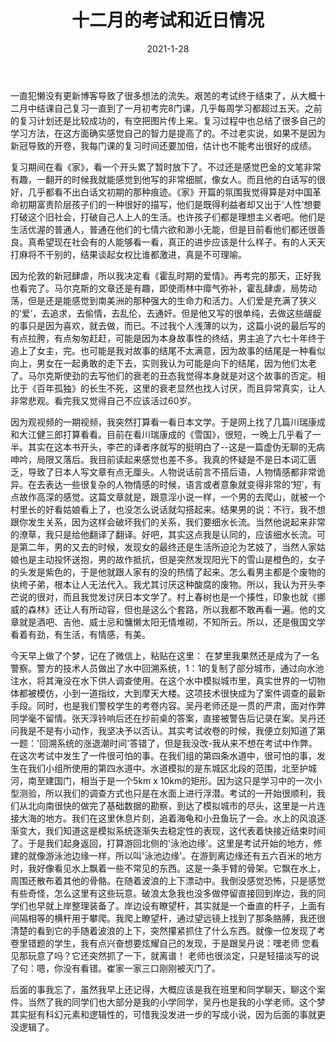 ﻿---
layout: post
title: 十二月的考试和近日情况
date: 2021-1-28
categories: blog
tags: [日记]
description: 2020年低的考试 最近读书
---

一直犯懒没有更新博客导致了很多想法的流失。艰苦的考试终于结束了，从大概十二月中结课自己复习一直到了一月初考完8门课，几乎每周学习都超过五天。之前的复习计划还是比较成功的，有空把图片传上来。复习过程中也总结了很多自己的学习方法，在这方面确实感觉自己的智力是提高了的。不过老实说，如果不是因为新冠导致的开卷，我每门课的复习时间还要加倍，估计也不能考出很好的成绩。

复习期间在看《家》，看一个开头累了暂时放下了。不过还是感觉巴金的文笔非常有趣，一翻开的时候我就能感觉到他写的非常细腻，像女人。而且他的白话写的很好，几乎都看不出白话文初期的那种痕迹。《家》开篇的氛围我觉得算是对中国革命初期富贵阶层孩子们的一种很好的描写，他们是既得利益者却又出于‘人性’想要打破这个旧社会，打破自己人上人的生活。也许孩子们都是理想主义者吧。他们是生活优渥的普通人，普通在他们的七情六欲和渺小无能，但是目前看他们都还很善良。真希望现在社会有的人能够看一看，真正的进步应该是什么样子。有的人天天打麻将不干别的，结果谈起女权比谁都激进，真是不可理喻。

因为伦敦的新冠肆虐，所以我决定看《霍乱时期的爱情》。再考完的那天，正好我也看完了。马尔克斯的文章还是有趣，即使雨林中瘴气弥补，霍乱肆虐，局势动荡，但是还是能感觉到南美洲的那种强大的生命力和活力。人们爱是充满了狭义的‘爱’，去追求，去偷情，去乱伦，去通奸。但是他又写的很单纯，去做这些龌龊的事只是因为喜欢，就去做，而已。不过我个人浅薄的以为，这篇小说的最后写的有点拉胯，有点匆匆赶赶，可能是因为本身故事性的终结，男主追了六七十年终于追上了女主，完。也可能是我对故事的结尾不太满意，因为故事的结尾是一种看似向上，男女在一起勇敢的走下去，实则我认为可能是向下的结尾，因为他们太老了。马尔克斯使劲的去写他们的衰老的丑态我觉得本身就是对这个故事的否定。相比于《百年孤独》的长生不死，这里的衰老显然也找人讨厌，而且异常真实，让人非常悲观。看完我又觉得自己不应该活过60岁。

因为观视频的一期视频，我突然打算看一看日本文学。于是网上找了几篇川瑞康成和大江健三郎打算看看。目前在看川瑞康成的《雪国》，很短，一晚上几乎看了一半。其实在这本书开头，李芒的译者序就写的挺明白了--这是一篇虚伪无聊的无病呻吟，局限又落后。我目前读起来感觉也差不多。我真的怀疑是不是日本词汇匮乏，导致了日本人写文章有点无厘头。人物说话前言不搭后语，人物情感都非常诡异。在去表达一些很复杂的人物情感的时候，语言或者意象就变得非常的‘短’，有点故作高深的感觉。这篇文章就是，跟意淫小说一样，一个男的去爬山，就被一个村里长的好看姑娘看上了，也没怎么说话就勾搭起来。结果男的说：不行，我不想跟你发生关系，因为这样会破坏我们的关系，我们要细水长流。当然他说起来非常的潦草，我只是给他翻译了翻译。好吧，其实这点我是认同的，应该细水长流。可是第二年，男的又去的时候，发现女的最终还是生活所迫沦为艺妓了，当然人家姑娘也是主动投怀送抱，男的故作抵抗，但是突然发现阳光下的雪山是橙色的，女子的头发是紫色的，于是他就跟人家有的没的热情了起来。怎么看男主都是个废物的纨绔子弟，根本让人无法代入。我尤其讨厌这种酸腐的废物。所以，我认为开头李芒说的很对，而且我觉发讨厌日本文学了。村上春树也是一个揍性，印象也就《挪威的森林》还让人有所动容，但也是这么个套路，所以我都不敢再看一遍。他的文章就是酒吧、吉他、威士忌和慵懒太阳无情堆砌，不知所云。所以，还是俄国文学看着有劲，有生活，有情感，有美。

今天早上做了个梦，记在了微信上，粘贴在这里：
在梦里我果然还是成为了一名警察。警方的技术人员做出了水中回溯系统，1：1的复制了部分城市，通过向水池注水，将其淹没在水下供人调查使用。在这个水中模拟城市里，真实世界的一切物体都被模仿，小到一道指纹，大到摩天大楼。这项技术很快成为了案件调查的最新手段。同时，也是我们警校学生的考卷内容。吴丹老师还是一贯的严肃，面对作弊同学毫不留情。张天淳铃响后还在抄前桌的答案，直接被警告后记录在案。吴丹还问我是不是有小动作，我坚决予以否认。其实考试收卷的时候，我便立刻知道了第一题：'回溯系统的涨退潮时间'答错了，但是我没改-我从来不想在考试中作弊。在这次考试中发生了一件很可怕的事。在我们组的第四条水道中，很可怕的事，发生在我们小组所使用的第四水道中。水道模拟的是东城区北段的范围，北至护城河，南至建国门，相当于是一个5km x 10km的矩形。因为这只是学习中的一次小型测验，所以我们的调查方式也只是在水面上进行浮潜。考试的一开始很顺利，我们从北向南很快的做完了基础数据的勘察，到达了模拟城市的尽头，这里是一片连接大海的地方。我们在这里休息片刻，追着海龟和小丑鱼玩了一会。水上的风浪逐渐变大，我们知道这是模拟系统逐渐失去稳定性的表现，这代表着快接近结束时间了。于是我们起身返回，打算游回北侧的'泳池边缘'。这里是考试开始的地方，修建的就像游泳池边缘一样，所以叫'泳池边缘'。在游到离边缘还有五六百米的地方时，我好像看见水上飘着一些不常见的东西。这是一条手臂的骨架。它飘在水上，周围还散布着其他的骨骼。在随着波浪的上下漂动中。我倒没感觉恐怖，只是感觉有些奇怪，怎么这里有这些玩意。破浪太急我也没多做停留直接回到岸边，我的同学们也早就上岸整理装备了。岸边设有瞭望杆，其实就是一个垂直的杆子，上面有间隔相等的横杆用于攀爬。我爬上瞭望杆，通过望远镜上找到了那条胳膊，我还很清楚的看到它的手随着波浪的上下，突然攥紧抓住了什么东西。就像一位发现了考卷里错题的学生，我有点兴奋想要炫耀自己的发现，于是跟吴丹说：嘿老师 您看见那玩意了吗？它还突然抓了一下，就离谱！ 老师也很淡定，只是轻描淡写的说了句：嗯，你没有看错。崔家一家三口刚刚被灭门了。

后面的事我忘了，虽然我早上还记得，大概应该是我在班里和同学聊天，聊这个案件。当然了我的同学们也大部分是我的小学同学，吴丹也是我的小学老师。这个梦其实挺有科幻元素和逻辑性的，可惜我没发进一步的写成小说，因为后面的事就更没逻辑了。


